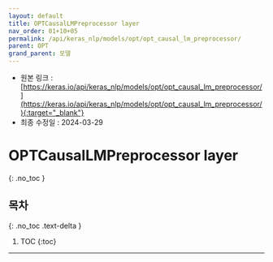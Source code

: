 ```yaml
---
layout: default
title: OPTCausalLMPreprocessor layer
nav_order: 01+10+05
permalink: /api/keras_nlp/models/opt/opt_causal_lm_preprocessor/
parent: OPT
grand_parent: 모델
---
```


* 원본 링크 : [https://keras.io/api/keras_nlp/models/opt/opt_causal_lm_preprocessor/](https://keras.io/api/keras_nlp/models/opt/opt_causal_lm_preprocessor/){:target="_blank"}
* 최종 수정일 : 2024-03-29

# OPTCausalLMPreprocessor layer
{: .no_toc }

## 목차
{: .no_toc .text-delta }

1. TOC
{:toc}

---
